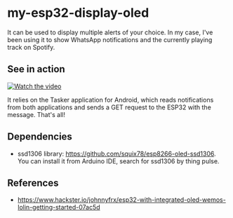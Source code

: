 # my-esp32-display-oled

It can be used to display multiple alerts of your choice. In my case, I've been using it to show WhatsApp notifications and the currently playing track on Spotify.

## See in action
[![Watch the video](https://img.youtube.com/vi/Qm0B8_kE16A/default.jpg)](https://youtu.be/Qm0B8_kE16A)

It relies on the Tasker application for Android, which reads notifications from both applications and sends a GET request to the ESP32 with the message. That's all!

## Dependencies
- ssd1306 library: https://github.com/squix78/esp8266-oled-ssd1306. You can install it from Arduino IDE, search for ssd1306 by thing pulse.

## References
- https://www.hackster.io/johnnyfrx/esp32-with-integrated-oled-wemos-lolin-getting-started-07ac5d
